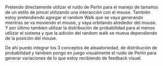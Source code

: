 Pretendo directamente utilizar el ruido de Perlin para el manejo de tamaños de un estilo de pincel utilizando una interacción con el mouse. También estoy pretendiendo agregar el random Walk que se vaya generando mientras se va moviendo el mouse, y vaya orbitando alrededor del mouse. Y por último tambien utilizar la distribución de probabilidad para al menos utilizar el sistema y que la adición del random walk se mueva dependiendo de la posición del mouse.

De ahí puedo integrar los 3 conceptos de aleaatoriedad, de distribución de probabilidad y tambien pongo en juego visualmente el ruido de Perlin para generar variaciones de lo que estoy recibiendo de feedback visual.
